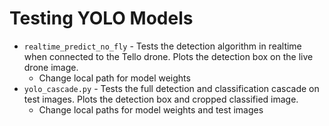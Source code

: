 # Testing YOLO Models

- `realtime_predict_no_fly` - Tests the detection algorithm in realtime when connected to the Tello drone. Plots the detection box on the live drone image.
    - Change local path for model weights
- `yolo_cascade.py` - Tests the full detection and classification cascade on test images. Plots the detection box and cropped classified image.
    - Change local paths for model weights and test images